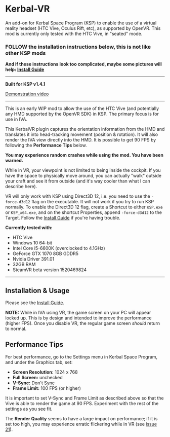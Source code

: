 # Kerbal-VR
An add-on for Kerbal Space Program (KSP) to enable the use of a virtual reality headset (HTC Vive, Oculus Rift, etc), as supported by OpenVR. This mod is currently only tested with the HTC Vive, in "seated" mode.

### FOLLOW the installation instructions below, this is not like other KSP mods

**And if these instructions look too complicated, maybe some pictures will help: [Install Guide](https://github.com/Vivero/Kerbal-VR/wiki/Install-Guide)**

----

**Built for KSP v1.4.1**

[Demonstration video](https://www.youtube.com/watch?v=DjQauN66rQA)

----

This is an early WIP mod to allow the use of the HTC Vive (and potentially any HMD supported by the OpenVR SDK) in KSP. The primary focus is for use in IVA.

This KerbalVR plugin captures the orientation information from the HMD and translates it into head-tracking movement (position & rotation). It will also render the IVA view directly into the HMD. It is possible to get 90 FPS by following the **Performance Tips** below.

**You may experience random crashes while using the mod. You have been warned.**

While in VR, your viewpoint is not limited to being inside the cockpit. If you have the space to physically move around, you can actually "walk" outside your craft and see it from outside (and it's way cooler than what I can describe here).

VR will only work with KSP using Direct3D 12, i.e. you need to use the `-force-d3d12` flag on the executable. It will not work if you try to run KSP normally. To enable the Direct3D 12 flag, create a Shortcut to either `KSP.exe` or `KSP_x64.exe`, and on the shortcut Properties, append `-force-d3d12` to the Target. Follow the [Install Guide](https://github.com/Vivero/Kerbal-VR/wiki/Install-Guide) if you're having trouble.

**Currently tested with:**

- HTC Vive
- Windows 10 64-bit
- Intel Core i5-6600K (overclocked to 4.1GHz)
- GeForce GTX 1070 8GB GDDR5
- Nvidia Driver 391.01
- 32GB RAM
- SteamVR beta version 1520469824

----

## Installation & Usage

Please see the [Install Guide](https://github.com/Vivero/Kerbal-VR/wiki/Install-Guide).

**NOTE:** While in IVA using VR, the game screen on your PC will appear locked up. This is by design and intended to improve the performance (higher FPS). Once you disable VR, the regular game screen *should* return to normal.

## Performance Tips

For best performance, go to the Settings menu in Kerbal Space Program, and under the Graphics tab, set:

- **Screen Resolution:** 1024 x 768
- **Full Screen:** unchecked
- **V-Sync:** Don't Sync
- **Frame Limit:** 100 FPS (or higher)

It is important to set V-Sync and Frame Limit as described above so that the Vive is able to render the game at 90 FPS. Experiment with the rest of the settings as you see fit.

The **Render Quality** seems to have a large impact on performance; if it is set too high, you may experience erratic flickering while in VR (see [issue 21](https://github.com/Vivero/Kerbal-VR/issues/21)).
